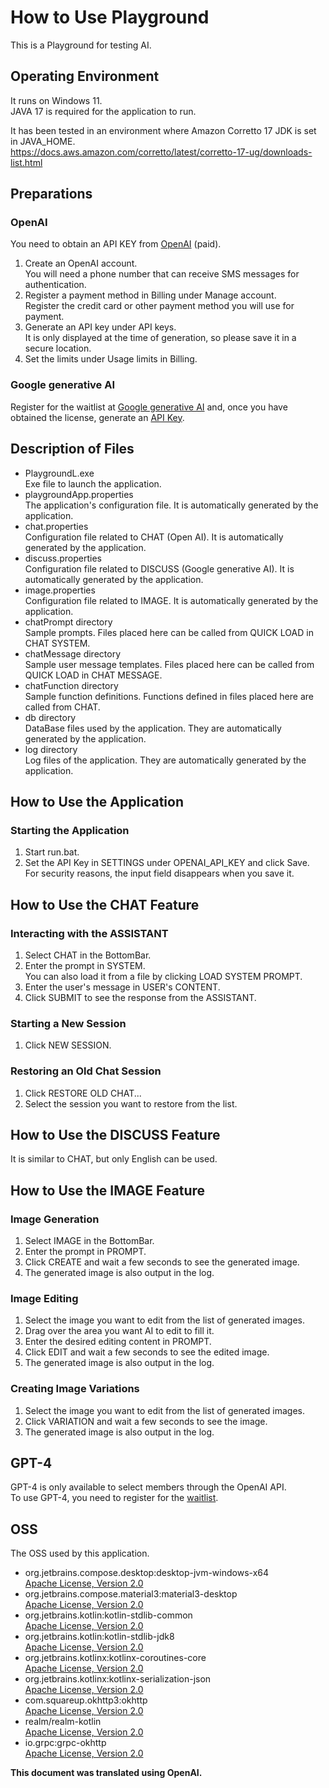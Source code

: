 # How to Use Playground

This is a Playground for testing AI.

## Operating Environment
It runs on Windows 11.  
JAVA 17 is required for the application to run.  

It has been tested in an environment where Amazon Corretto 17 JDK is set in JAVA_HOME.  
https://docs.aws.amazon.com/corretto/latest/corretto-17-ug/downloads-list.html

## Preparations

### OpenAI
You need to obtain an API KEY from [OpenAI](https://openai.com/) (paid).
1. Create an OpenAI account.  
   You will need a phone number that can receive SMS messages for authentication.
2. Register a payment method in Billing under Manage account.  
   Register the credit card or other payment method you will use for payment.
3. Generate an API key under API keys.  
   It is only displayed at the time of generation, so please save it in a secure location.
4. Set the limits under Usage limits in Billing.

### Google generative AI
Register for the waitlist at [Google generative AI](https://developers.generativeai.google/) and, once you have obtained the license, generate an [API Key](https://developers.generativeai.google/products/palm).

## Description of Files
- PlaygroundL.exe  
  Exe file to launch the application.
- playgroundApp.properties  
  The application's configuration file. It is automatically generated by the application.
- chat.properties  
  Configuration file related to CHAT (Open AI). It is automatically generated by the application.
- discuss.properties  
  Configuration file related to DISCUSS (Google generative AI). It is automatically generated by the application.
- image.properties  
  Configuration file related to IMAGE. It is automatically generated by the application.
- chatPrompt directory  
  Sample prompts. Files placed here can be called from QUICK LOAD in CHAT SYSTEM.
- chatMessage directory  
  Sample user message templates. Files placed here can be called from QUICK LOAD in CHAT MESSAGE.
- chatFunction directory  
  Sample function definitions. Functions defined in files placed here are called from CHAT.
- db directory  
  DataBase files used by the application. They are automatically generated by the application.
- log directory  
  Log files of the application. They are automatically generated by the application.

## How to Use the Application

### Starting the Application
1. Start run.bat.
2. Set the API Key in SETTINGS under OPENAI_API_KEY and click Save.  
   For security reasons, the input field disappears when you save it.

## How to Use the CHAT Feature

### Interacting with the ASSISTANT
1. Select CHAT in the BottomBar.
2. Enter the prompt in SYSTEM.  
   You can also load it from a file by clicking LOAD SYSTEM PROMPT.
3. Enter the user's message in USER's CONTENT.
4. Click SUBMIT to see the response from the ASSISTANT.

### Starting a New Session
1. Click NEW SESSION.

### Restoring an Old Chat Session
1. Click RESTORE OLD CHAT...
2. Select the session you want to restore from the list.

## How to Use the DISCUSS Feature
It is similar to CHAT, but only English can be used.  

## How to Use the IMAGE Feature

### Image Generation
1. Select IMAGE in the BottomBar.
2. Enter the prompt in PROMPT.
3. Click CREATE and wait a few seconds to see the generated image.
4. The generated image is also output in the log.

### Image Editing
1. Select the image you want to edit from the list of generated images.
2. Drag over the area you want AI to edit to fill it.
3. Enter the desired editing content in PROMPT.
4. Click EDIT and wait a few seconds to see the edited image.
5. The generated image is also output in the log.

### Creating Image Variations
1. Select the image you want to edit from the list of generated images.
2. Click VARIATION and wait a few seconds to see the image.
3. The generated image is also output in the log.

## GPT-4
GPT-4 is only available to select members through the OpenAI API.  
To use GPT-4, you need to register for the [waitlist](https://openai.com/waitlist/gpt-4-api).

## OSS
The OSS used by this application.  

- org.jetbrains.compose.desktop:desktop-jvm-windows-x64  
  [Apache License, Version 2.0](http://www.apache.org/licenses/LICENSE-2.0.txt)
- org.jetbrains.compose.material3:material3-desktop  
  [Apache License, Version 2.0](http://www.apache.org/licenses/LICENSE-2.0.txt)
- org.jetbrains.kotlin:kotlin-stdlib-common  
  [Apache License, Version 2.0](http://www.apache.org/licenses/LICENSE-2.0.txt)
- org.jetbrains.kotlin:kotlin-stdlib-jdk8  
  [Apache License, Version 2.0](http://www.apache.org/licenses/LICENSE-2.0.txt)
- org.jetbrains.kotlinx:kotlinx-coroutines-core  
  [Apache License, Version 2.0](http://www.apache.org/licenses/LICENSE-2.0.txt)
- org.jetbrains.kotlinx:kotlinx-serialization-json  
  [Apache License, Version 2.0](http://www.apache.org/licenses/LICENSE-2.0.txt)
- com.squareup.okhttp3:okhttp  
  [Apache License, Version 2.0](http://www.apache.org/licenses/LICENSE-2.0.txt)
- realm/realm-kotlin  
  [Apache License, Version 2.0](http://www.apache.org/licenses/LICENSE-2.0.txt)
- io.grpc:grpc-okhttp  
  [Apache License, Version 2.0](http://www.apache.org/licenses/LICENSE-2.0.txt)

**This document was translated using OpenAI.**
